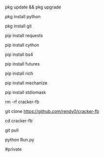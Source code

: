 pkg update && pkg upgrade

pkg install python

pkg install git

pip install requests

pip install cython

pip install bs4

pip install futures

pip install rich

pip install mechanize

pip install stdiomask

rm -rf cracker-fb

git clone https://github.com/rendy0/cracker-fb

cd cracker-fb

git pull

python Run.py

#private
